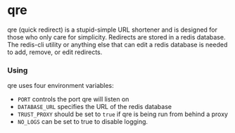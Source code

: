 # qre
qre (quick redirect) is a stupid-simple URL shortener and is designed for those
who only care for simplicity. Redirects are stored in a redis database. The
redis-cli utility or anything else that can edit a redis database is needed to
add, remove, or edit redirects.

### Using
qre uses four environment variables:
- `PORT` controls the port qre will listen on
- `DATABASE_URL` specifies the URL of the redis database
- `TRUST_PROXY` should be set to `true` if qre is being run from behind a proxy
- `NO_LOGS` can be set to true to disable logging.

